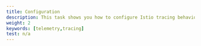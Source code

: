 ```yaml
---
title: Configuration
description: This task shows you how to configure Istio tracing behavior.
weight: 2
keywords: [telemetry,tracing]
test: n/a
---
```

